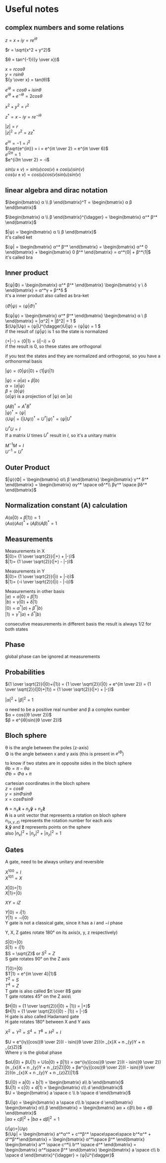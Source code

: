 # Useful notes

## complex numbers and some relations
$z = x + iy = re^{iθ}$

$r = \sqrt{x^2 + y^2}$

$θ = tan^{-1}({y \over x})$

$x = rcosθ$\
$y = rsinθ$\
${y \over x} = tan(θ)$

$e^{iθ} = cosθ + isinθ$\
$e^{iθ} + e^{-iθ}= 2cosθ$

$x^2 + y^2 = r^2$

$z^* = x - iy = re^{-iθ}$

$|z| = r$\
$|z|^2 = r^2 = zz^*$

$e^{iπ} = -1 = i^2$\
$\sqrt{e^{iπ}} = i = e^{iπ \over 2} = e^{iπ \over 6}$\
$e^{i2π} = 1$\
$e^{i3π \over 2} = -i$

$sin(u ± v) = sin(u)cos(v)±cos(u)sin(v)$\
$cos(u ± v) = cos(u)cos(v)sin(u)sin(v)$

## linear algebra and dirac notation

$\begin{bmatrix}
    α \\
    β
\end{bmatrix}^T = 
\begin{bmatrix}
    α 
    β
\end{bmatrix}$

$\begin{bmatrix}
    α \\
    β
\end{bmatrix}^{\dagger} = 
\begin{bmatrix}
    α^* 
    β^*
\end{bmatrix}$

$|ψ⟩ = \begin{bmatrix}
    α \\
    β
\end{bmatrix}$ \
it's called ket

$⟨ψ| = 
\begin{bmatrix}
    α^* 
    β^*
\end{bmatrix} = 
\begin{bmatrix}
    α^* 
    0
\end{bmatrix} +
\begin{bmatrix}
    0 
    β^*
\end{bmatrix} =
α^*⟨0| + β^*⟨1|$\
it's called bra 

## Inner product

$⟨ψ|Φ⟩ = 
\begin{bmatrix}
    α^* 
    β^*
\end{bmatrix}
\begin{bmatrix}
    γ \\
    δ
\end{bmatrix} =
α^*γ + β^*δ
$\
it's a inner product also called as bra-ket

$⟨Φ|ψ⟩ = ⟨ψ|Φ⟩^*$

$⟨ψ|ψ⟩ = 
\begin{bmatrix}
    α^* 
    β^*
\end{bmatrix}
\begin{bmatrix}
    α \\
    β
\end{bmatrix} =
|α^2| + |β^2| = 1
$\
$⟨Uψ|Uψ⟩ = ⟨ψ|U^{\dagger}U|ψ⟩ = ⟨ψ|ψ⟩ = 1 $\
if the result of $⟨ψ|ψ⟩$ is $1$ so the state is normalized

$⟨+|-⟩ = ⟨0|1⟩ = ⟨i|-i⟩ = 0$\
if the result is 0, so these states are orthogonal

if you test the states and they are normalized and orthogonal, so you have a orthonormal basis

$|ψ⟩ = ⟨0|ψ⟩|0⟩ + ⟨1|ψ⟩|1⟩$

$|ψ⟩ = α|a⟩ + β|b⟩$\
$α = ⟨a|ψ⟩$\
$β = ⟨b|ψ⟩$\
$⟨a|ψ⟩$ is a projection of |ψ⟩ on |a⟩

$(AB)^{\dagger} = A^{\dagger}B^{\dagger}$\
$|ψ⟩^{\dagger} = ⟨ψ|$\
$⟨Uψ| = (|Uψ⟩)^{\dagger} = U^{\dagger}|ψ⟩^{\dagger} = ⟨ψ|U^{\dagger}$

$U^{\dagger}U = I$\
If a matrix $U$ times $U^{\dagger}$ result in $I$, so it's a unitary matrix

$M^{-1}M = I$\
$U^{-1} = U^{\dagger}$

## Outer Product

$|ψ⟩⟨Φ| = 
\begin{bmatrix}
    α\\
    β
\end{bmatrix}
\begin{bmatrix}
    γ^*
    δ^*
\end{bmatrix} = 
\begin{bmatrix}
    αγ^* \space αδ^*\\
    βγ^* \space βδ^*
\end{bmatrix}$

## Normalization constant (A) calculation

$A(α|0⟩ + β|1⟩) = 1$\
$(Aα)(Aα)^* + (Aβ)(Aβ)^* = 1$

## Measurements

Measurements in X\
$|0⟩= {1 \over \sqrt{2}}(|+⟩ + |-⟩)$\
$|1⟩= {1 \over \sqrt{2}}(|+⟩ - |-⟩)$

Measurements in Y\
$|0⟩= {1 \over \sqrt{2}}(|i⟩ + |-i⟩)$\
$|1⟩= {-i \over \sqrt{2}}(|i⟩ - |-i⟩)$

Measurements in other basis\
$|a⟩ = α|0⟩ + β|1⟩$\
$|b⟩ = γ|0⟩ + δ|1⟩$\
$|0⟩ = α^*|a⟩ + β^*|b⟩$\
$|1⟩ = γ^*|a⟩ + δ^*|b⟩$

consecutive measurements in different basis the result is always 1/2 for both states

## Phase

global phase can be ignored at measurements

## Probabilities

${1 \over \sqrt{2}}(|0⟩+i|1⟩) = {1 \over \sqrt{2}}(|0⟩ + e^{iπ \over 2}) = {1 \over \sqrt{2}}(|0⟩+|1⟩) = {1 \over \sqrt{2}}(|+⟩ + |-⟩)$

$|α|^2 + |β|^2 = 1$

α need to be a positive real number and β a complex number\
$α = cos({θ \over 2})$\
$β = e^{iθ}sin({θ \over 2})$

## Bloch sphere

θ is the angle between the poles (z-axis)\
Φ is the angle between x and y axis (this is present in $e^{iΦ}$)

to know if two states are in opposite sides in the bloch sphere\
$θb = π - θa$\
$Φb = Φa + π$

cartesian coordinates in the bloch sphere\
$z = cosθ$\
$y = sinΦ sinθ$\
$x = cosΦ sinθ$


${\displaystyle \mathbf {\hat {n}} } = n _{x}{\displaystyle \mathbf {\hat {x}} } + n _{y}{\displaystyle \mathbf {\hat {y}} } + n _{z}{\displaystyle \mathbf {\hat {z}} }$\
${\displaystyle \mathbf {\hat {n}} }$ is a unit vector that represents a rotation on bloch sphere\
$n _{(x,y,z)}$ represents the rotation number for each axis\
${\displaystyle \mathbf {\hat {x}} }$,${\displaystyle \mathbf {\hat {y}} }$ and ${\displaystyle \mathbf {\hat {z}} }$  represents points on the sphere\
also $|n _{x}|^2 + |n _{y}|^2 +|n _{z}|^2 = 1$

## Gates

A gate, need to be always unitary and reversible

$X^{100} = I$\
$X^{101} = X$

$X|0⟩ = |1⟩$\
$X|1⟩ = |0⟩$

$XY = iZ$

$Y|0⟩ = i|1⟩$\
$Y|1⟩ = -i|0⟩$\
Y gate is not a classical gate, since it has a $i$ and $-i$ phase

Y, X, Z gates rotate 180° on its axis(x, y, z respectively)

$S|0⟩ = |0⟩$\
$S|1⟩ = i|1⟩$\
$S = \sqrt{Z}$ or $S^2 = Z$\
S gate rotates 90° on the Z axis

$T|0⟩ = |0⟩$\
$T|1⟩ = e^{iπ \over 4}|1⟩$\
$T^2 = S$\
$T^4 = Z$\
T gate is also called $π \over 8$ gate\
T gate rotates 45° on the Z axis\

$H|0⟩ = {1 \over \sqrt{2}}(|0⟩ + |1⟩) = |+⟩$\
$H|1⟩ = {1 \over \sqrt{2}}(|0⟩ - |1⟩) = |-⟩$\
H gate is also called Hadamard gate\
H gate rotates 180° between X and Y axis

$X^2 = Y^2 = S^4 = T^8 = H^2 = I$

$U = e^{iγ}[cos({θ \over 2})I - isin({θ \over 2})(n _{x}X + n _{y}Y + n _{z}Z)]$\
Where $γ$ is the global phase

$αU|0⟩ + βU|1⟩ = U(α|0⟩ + β|1⟩) = αe^{iγ}[cos({θ \over 2})I - isin({θ \over 2})(n _{x}X + n _{y}Y + n _{z}Z)]|0⟩ + βe^{iγ}[cos({θ \over 2})I - isin({θ \over 2})(n _{x}X + n _{y}Y + n _{z}Z)]|1⟩$

$U|0⟩ = a|0⟩ + b|1⟩ = \begin{bmatrix}
    a\\
    b
\end{bmatrix}$\
$U|1⟩ = c|0⟩ + d|1⟩ = \begin{bmatrix}
    c\\
    d
\end{bmatrix}$\
$U = \begin{bmatrix}
    a \space c \\
    b \space d
\end{bmatrix}$

$U|ψ⟩ = \begin{bmatrix}
    a \space c\\
    b \space d
\end{bmatrix} \begin{bmatrix}
    α\\
    β
\end{bmatrix} = \begin{bmatrix}
    aα + cβ\\
    bα + dβ
\end{bmatrix}$\
$|aα + cβ|^2 + |bα + dβ|^2 = 1$

$U|ψ⟩ = |Uψ⟩$\
$⟨Uψ| = \begin{bmatrix}
    a^*α^* + c^*β^* \space\space\space 
    b^*α^* + d^*β^*\end{bmatrix} = 
\begin{bmatrix}
    α^*\space
    β^*
\end{bmatrix}
\begin{bmatrix}
    a^* \space c^*\\
    b^* \space d^*
\end{bmatrix} = 
\begin{bmatrix}
    α^*\space
    β^*
\end{bmatrix}
\begin{bmatrix}
    a \space c\\
    b \space d
\end{bmatrix}^{\dagger} = ⟨ψ|U^{\dagger}$
